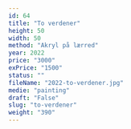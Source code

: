 ```yaml
---
id: 64
title: "To verdener"
height: 50
width: 50
method: "Akryl på lærred"
year: 2022
price: "3000"
exPrice: "1500"
status: ""
fileName: "2022-to-verdener.jpg"
medie: "painting"
draft: "False"
slug: "to-verdener"
weight: "390"
---
```

